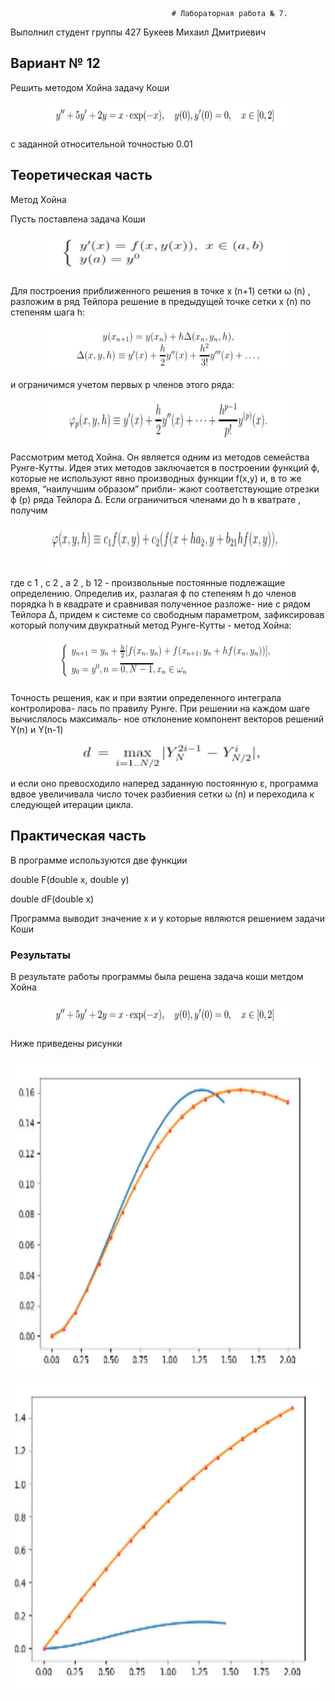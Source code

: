                                         # Лабораторная работа № 7.

Выполнил студент группы 427
Букеев Михаил Дмитриевич

## Вариант № 12
Решить методом Хойна задачу Коши

<p align="center"><img src="/readd/1.png?invert_in_darkmode&sanitize=true" align=middle width=386.2915617pt height=44.90601885pt/></p>

с заданной относительной точностью 0.01

## Теоретическая часть

Метод Хойна

Пусть поставлена задача Коши

<p align="center"><img src="/readd/2.png?invert_in_darkmode&sanitize=true" align=middle width=386.2915617pt height=70.90601885pt/></p>

Для построения приближенного решения в точке x (n+1) сетки ω (n) , разложим в ряд
Тейлора решение в предыдущей точке сетки x (n) по степеням шага h:

<p align="center"><img src="/readd/3.png?invert_in_darkmode&sanitize=true" align=middle width=386.2915617pt height=70.90601885pt/></p>

и ограничимся учетом первых p членов этого ряда:

<p align="center"><img src="/readd/4.png?invert_in_darkmode&sanitize=true" align=middle width=386.2915617pt height=70.90601885pt/></p>

Рассмотрим метод Хойна. Он является одним из методов семейства Рунге-Кутты.
Идея этих методов заключается в построении функций ϕ, которые не используют
явно производных функции f(x,y) и, в то же время, “наилучшим образом” прибли-
жают соответствующие отрезки ϕ (p) ряда Тейлора Δ. Если ограничиться членами до
h в кватрате , получим

<p align="center"><img src="/readd/5.png?invert_in_darkmode&sanitize=true" align=middle width=386.2915617pt height=70.90601885pt/></p>

где c 1 , c 2 , a 2 , b 12 - произвольные постоянные подлежащие определению. Определив
их, разлагая ϕ по степеням h до членов порядка h в квадрате и сравнивая полученное разложе-
ние с рядом Тейлора Δ, придем к системе со свободным параметром, зафиксировав
который получим двукратный метод Рунге-Кутты - метод Хойна:

<p align="center"><img src="/readd/6.png?invert_in_darkmode&sanitize=true" align=middle width=386.2915617pt height=70.90601885pt/></p>

Точность решения, как и при взятии определенного интеграла контролирова-
лась по правилу Рунге. При решении на каждом шаге вычислялось максималь-
ное отклонение компонент векторов решений Y(n) и Y(n-1)
<p align="center"><img src="/readd/8.png?invert_in_darkmode&sanitize=true" align=middle width=300.2915617pt height=40.90601885pt/></p>
и если оно превосходило наперед заданную постоянную ε, программа вдвое увеличивала число точек разбиения сетки ω (n) и переходила к
следующей итерации цикла.


## Практическая часть
В программе используются две функции

double F(double x, double y)

double dF(double x)

Программа выводит значение x и y которые являются решением задачи Коши

### Результаты
В результате работы программы была решена задача коши метдом Хойна <p align="center"><img src="/readd/1.png?invert_in_darkmode&sanitize=true" align=middle width=386.2915617pt height=44.90601885pt/></p>

Ниже приведены рисунки

<p align="center"><img src="/readd/gr4.png?invert_in_darkmode&sanitize=true" align=middle width=886.2915617pt height=500.90601885pt/></p>

<p align="center"><img src="/readd/gr5.png?invert_in_darkmode&sanitize=true" align=middle width=886.2915617pt height=500.90601885pt/></p>
